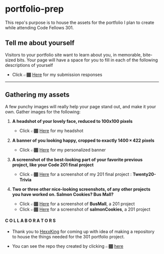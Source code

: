 # portfolio-prep

This repo's purpose is to house the assets for the portfolio I plan to create while attending Code Fellows 301.

## Tell me about yourself

Visitors to your portfolio site want to learn about you, in memorable, bite-sized bits. Your page will have a space for you to fill in each of the following descriptions of yourself

* Click 👉🏾 [Here](https://github.com/AL0YSI0US/portfolio-prep/blob/main/aloysiousBio.md) for my submission responses

---

## Gathering my assets

A few punchy images will really help your page stand out, and make it your own. Gather images for the following:

1. **A headshot of your lovely face, reduced to 100x100 pixels**
   * Click 👉🏾 [Here](https://github.com/AL0YSI0US/portfolio-prep/blob/main/assets/100x100headshot.png) for my headshot


1. **A banner of you looking happy, cropped to exactly 1400 × 422 pixels**
   * Click 👉🏾 [Here](https://github.com/AL0YSI0US/portfolio-prep/blob/main/assets/banner.png) for my personalized banner


1. **A screenshot of the best-looking part of your favorite previous project, like your Code 201 final project**
   * Click 👉🏾 [Here](https://github.com/AL0YSI0US/portfolio-prep/blob/main/assets/triviaGameplay.JPG) for a screenshot of my 201 final project : **Twenty20-Trivia**


1. **Two or three other nice-looking screenshots, of any other projects you have worked on. Salmon Cookies? Bus Mall?**
   * Click 👉🏾 [Here](https://github.com/AL0YSI0US/portfolio-prep/blob/main/assets/busMall.JPG) for a screenshot of **BusMall**, a 201 project
   * Click 👉🏾 [Here](https://github.com/AL0YSI0US/portfolio-prep/blob/main/assets/salmonCookies.JPG) for a screenshot of **salmonCookies**, a 201 project

#### C O L L A B O R A T O R S

+ Thank you to [HexxKing](https://github.com/HexxKing) for coming up with idea of making a repository to house the things needed for the 301 portfolio project. 

+ You can see the repo they created by clicking 👉🏾 [here](https://github.com/HexxKing/portfolioPrep)
